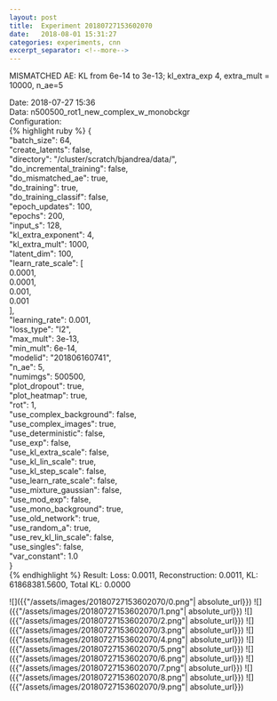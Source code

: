 ```yaml
---
layout: post
title:  Experiment 20180727153602070
date:   2018-08-01 15:31:27
categories: experiments, cnn
excerpt_separator: <!--more-->
---
```

MISMATCHED AE: KL from 6e-14 to 3e-13; kl_extra_exp 4, extra_mult = 10000, n_ae=5  

 <!--more-->
Date: 2018-07-27 15:36  
Data: n500500_rot1_new_complex_w_monobckgr  
Configuration:   
{% highlight ruby %}
{  
    "batch_size": 64,   
    "create_latents": false,   
    "directory": "/cluster/scratch/bjandrea/data/",   
    "do_incremental_training": false,   
    "do_mismatched_ae": true,   
    "do_training": true,   
    "do_training_classif": false,   
    "epoch_updates": 100,   
    "epochs": 200,   
    "input_s": 128,   
    "kl_extra_exponent": 4,   
    "kl_extra_mult": 1000,   
    "latent_dim": 100,   
    "learn_rate_scale": [  
        0.0001,   
        0.0001,   
        0.001,   
        0.001  
    ],   
    "learning_rate": 0.001,   
    "loss_type": "l2",   
    "max_mult": 3e-13,   
    "min_mult": 6e-14,   
    "modelid": "201806160741",   
    "n_ae": 5,   
    "numimgs": 500500,   
    "plot_dropout": true,   
    "plot_heatmap": true,   
    "rot": 1,   
    "use_complex_background": false,   
    "use_complex_images": true,   
    "use_deterministic": false,   
    "use_exp": false,   
    "use_kl_extra_scale": false,   
    "use_kl_lin_scale": true,   
    "use_kl_step_scale": false,   
    "use_learn_rate_scale": false,   
    "use_mixture_gaussian": false,   
    "use_mod_exp": false,   
    "use_mono_background": true,   
    "use_old_network": true,   
    "use_random_a": true,   
    "use_rev_kl_lin_scale": false,   
    "use_singles": false,   
    "var_constant": 1.0  
}  
{% endhighlight %}
Result: Loss: 0.0011, Reconstruction: 0.0011, KL: 61868381.5600, Total KL: 0.0000  

![]({{"/assets/images/20180727153602070/0.png"| absolute_url}})
![]({{"/assets/images/20180727153602070/1.png"| absolute_url}})
![]({{"/assets/images/20180727153602070/2.png"| absolute_url}})
![]({{"/assets/images/20180727153602070/3.png"| absolute_url}})
![]({{"/assets/images/20180727153602070/4.png"| absolute_url}})
![]({{"/assets/images/20180727153602070/5.png"| absolute_url}})
![]({{"/assets/images/20180727153602070/6.png"| absolute_url}})
![]({{"/assets/images/20180727153602070/7.png"| absolute_url}})
![]({{"/assets/images/20180727153602070/8.png"| absolute_url}})
![]({{"/assets/images/20180727153602070/9.png"| absolute_url}})
